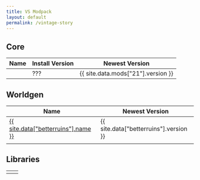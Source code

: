 ```yaml
---
title: VS Modpack
layout: default
permalink: /vintage-story
---
```

## Core

| Name | Install Version | Newest Version                     |
| ---- | --------------- | ---------------------------------- |
|      | ???             | {{ site.data.mods["21"].version }} |

## Worldgen

| Name                                                                                                              | Newest Version                         |
| ----------------------------------------------------------------------------------------------------------------- | -------------------------------------- |
| [{{ site.data["betterruins"].name }}](https://mods.vintagestory.at/show/mod/{{side.data["betterruins"].assetid}}) | {{ site.data["betterruins"].version }} |
|                                                                                                                   |                                        |

## Libraries

|     |     |
| --- | --- |
|     |     |

